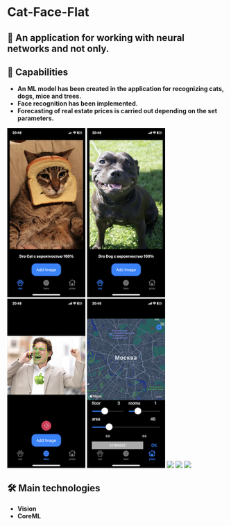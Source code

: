 # Cat-Face-Flat

## 🤖 An application for working with neural networks and not only.

## 🚀 Capabilities
- **An ML model has been created in the application for recognizing cats, dogs, mice and trees.**
- **Face recognition has been implemented.**
- **Forecasting of real estate prices is carried out depending on the set parameters.**

<p>
 <img style="width: 180px;" src="https://github.com/NovikovaOlga/CatFaceFlat/blob/main/screens/screen2.PNG">
  <img style="width: 180px;" src="https://github.com/NovikovaOlga/CatFaceFlat/blob/main/screens/screen1.PNG">
   <img style="width: 180px;" src="https://github.com/NovikovaOlga/CatFaceFlat/blob/main/screens/screen3.PNG">
    <img style="width: 180px;" src="https://github.com/NovikovaOlga/CatFaceFlat/blob/main/screens/screen4.PNG">
 <img style="width: 180px;" src="https://github.com/NovikovaOlga/CatFaceLine/blob/main/screens/Demo1.gif">
 <img style="width: 180px;" src="https://github.com/NovikovaOlga/CatFaceLine/blob/main/screens/Demo2.gif">
 <img style="width: 180px;" src="https://github.com/NovikovaOlga/CatFaceLine/blob/main/screens/Demo3.gif">
 <p>

## 🛠️ Main technologies
 - **Vision**
 - **CoreML**
